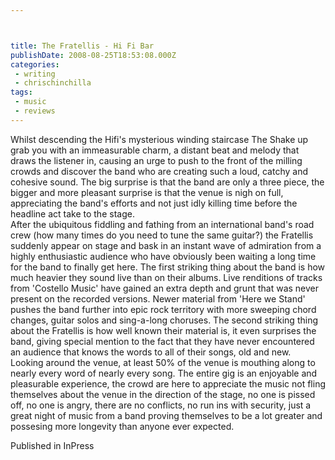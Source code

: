 ```yaml
---



title: The Fratellis - Hi Fi Bar
publishDate: 2008-08-25T18:53:08.000Z
categories:
 - writing
 - chrischinchilla
tags: 
 - music 
 - reviews
---
```


Whilst descending the Hifi's mysterious winding staircase The Shake up grab you with an immeasurable charm, a distant beat and melody that draws the listener in, causing an urge to push to the front of the milling crowds and discover the band who are creating such a loud, catchy and cohesive sound. The big surprise is that the band are only a three piece, the bigger and more pleasant surprise is that the venue is nigh on full, appreciating the band's efforts and not just idly killing time before the headline act take to the stage.<br>After the ubiquitous fiddling and fathing from an international band's road crew (how many times do you need to tune the same guitar?) the Fratellis suddenly appear on stage and bask in an instant wave of admiration from a highly enthusiastic audience who have obviously been waiting a long time for the band to finally get here. The first striking thing about the band is how much heavier they sound live than on their albums. Live renditions of tracks from 'Costello Music' have gained an extra depth and grunt that was never present on the recorded versions. Newer material from 'Here we Stand' pushes the band further into epic rock territory with more sweeping chord changes, guitar solos and sing-a-long choruses. The second striking thing about the Fratellis is how well known their material is, it even surprises the band, giving special mention to the fact that they have never encountered an audience that knows the words to all of their songs, old and new. Looking around the venue, at least 50% of the venue is mouthing along to nearly every word of nearly every song. The entire gig is an enjoyable and pleasurable experience, the crowd are here to appreciate the music not fling themselves about the venue in the direction of the stage, no one is pissed off, no one is angry, there are no conflicts, no run ins with security, just a great night of music from a band proving themselves to be a lot greater and possesing more longevity than anyone ever expected.

Published in InPress
